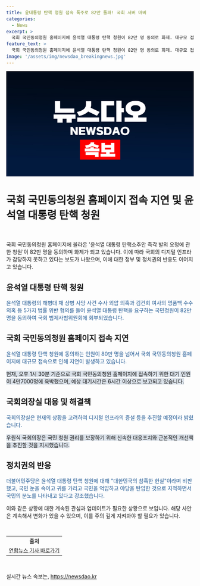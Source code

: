 ```yaml
---
title: 윤대통령 탄핵 청원 접속 폭주로 82만 돌파! 국회 서버 마비
categories:
  - News
excerpt: >
  국회 국민동의청원 홈페이지에 윤석열 대통령 탄핵 청원이 82만 명 동의로 화제. 대규모 접속으로 접속 지연 및 4만7000명 대기 중. 국회의장은 국민 청원 권리 보장에 힘쓰고, 더불어민주당은 정권과 국민 간의 대립 언급.
feature_text: >
  국회 국민동의청원 홈페이지에 윤석열 대통령 탄핵 청원이 82만 명 동의로 화제. 대규모 접속으로 접속 지연 및 4만7000명 대기 중. 국회의장은 국민 청원 권리 보장에 힘쓰고, 더불어민주당은 정권과 국민 간의 대립 언급.
image: '/assets/img/newsdao_breakingnews.jpg'
---
```


<p><img src="/assets/img/newsdao_breakingnews.jpg" alt="bookingtag 속보" /></p>

<h1>국회 국민동의청원 홈페이지 접속 지연 및 윤석열 대통령 탄핵 청원</h1>

<p data-ke-size="size16">&nbsp;</p>

<p>국회 국민동의청원 홈페이지에 올라온 '윤석열 대통령 탄핵소추안 즉각 발의 요청에 관한 청원'이 82만 명을 동의하며 화제가 되고 있습니다. 이에 따라 국회의 디지털 인프라가 감당하지 못하고 있다는 보도가 나왔으며, 이에 대한 정부 및 정치권의 반응도 이어지고 있습니다.</p>

<h2 data-ke-size="size26">윤석열 대통령 탄핵 청원</h2>

<p><span style="color: #1a5490;">윤석열 대통령의 해병대 채 상병 사망 사건 수사 외압 의혹과 김건희 여사의 명품백 수수 의혹 등 5가지 법률 위반 혐의를 들어 윤석열 대통령 탄핵을 요구하는 국민청원이 82만 명을 동의하여 국회 법제사법위원회에 회부되었습니다.</span></p>

<h2 data-ke-size="size26">국회 국민동의청원 홈페이지 접속 지연</h2>

<p><span style="color: #1a5490;">윤석열 대통령 탄핵 청원에 동의하는 인원이 80만 명을 넘어서 국회 국민동의청원 홈페이지에 대규모 접속으로 인해 지연이 발생하고 있습니다.</span></p>

<p><span style="background-color: #21538527;">현재, 오후 1시 30분 기준으로 국회 국민동의청원 홈페이지에 접속하기 위한 대기 인원이 4만7000명에 육박했으며, 예상 대기시간은 6시간 이상으로 보고되고 있습니다.</span></p>

<h2 data-ke-size="size26">국회의장실 대응 및 해결책</h2>

<p><span style="color: #1a5490;">국회의장실은 현재의 상황을 고려하여 디지털 인프라의 증설 등을 추진할 예정이라 밝혔습니다.</span></p>

<p><span style="background-color: #21538527;">우원식 국회의장은 국민 청원 권리를 보장하기 위해 신속한 대응조치와 근본적인 개선책을 추진할 것을 지시했습니다.</span></p>

<h2 data-ke-size="size26">정치권의 반응</h2>

<p><span style="color: #1a5490;">더불어민주당은 윤석열 대통령 탄핵 청원에 대해 "대한민국의 참혹한 현실"이라며 비판했고, 국민 눈을 속이고 귀를 가리고 국민을 억압하고 야당을 탄압한 것으로 지적하면서 국민의 분노를 나타내고 있다고 강조했습니다.</span></p>

<p>이와 같은 상황에 대한 계속된 관심과 업데이트가 필요한 상황으로 보입니다. 해당 사안은 계속해서 변화가 있을 수 있으며, 이를 주의 깊게 지켜봐야 할 필요가 있습니다. </p>

<p data-ke-size="size16">&nbsp;</p>

<table>
<tbody>
<tr>
<td style="text-align: center; height: 17px;"><b>출처</b></td>
</tr>
<tr>
<td style="text-align: center; height: 17px;"><a href="https://www.yna.co.kr/view/AKR20220601183800001" target="_blank" rel="noopener">연합뉴스 기사 바로가기</a></td>
</tr>
</tbody>
</table>

<p data-ke-size="size16">&nbsp;</p>
실시간 뉴스 속보는, <a href="https://newsdao.kr" rel="dofollow">https://newsdao.kr</a>


